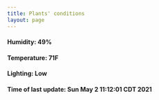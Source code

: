 ```yaml
---
title: Plants' conditions
layout: page
---
```



#### Humidity: 49%
#### Temperature: 71F
#### Lighting: Low
#### Time of last update: Sun May  2 11:12:01 CDT 2021
